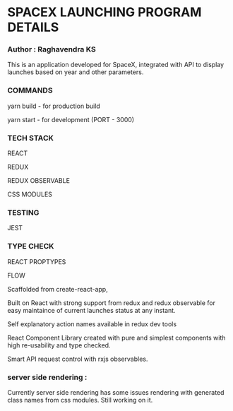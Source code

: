 # SPACEX LAUNCHING PROGRAM DETAILS

### Author : Raghavendra KS

This is an application developed for SpaceX, integrated with API to display launches based on year and other parameters.


### COMMANDS
yarn build  - for production build


yarn start - for development (PORT - 3000)


### TECH STACK
REACT


REDUX


REDUX OBSERVABLE


CSS MODULES 

### TESTING 


JEST

### TYPE CHECK


REACT PROPTYPES


FLOW


Scaffolded from create-react-app,

Built on React with strong support from redux and redux observable for easy maintaince of current launches status at any instant.

Self explanatory action names available in redux dev tools

React Component Library created with pure and simplest components with high re-usability and type checked.

Smart API request control with rxjs observables.


### server side rendering :
Currently server side rendering has some issues rendering with generated class names from css modules. Still working on it.



